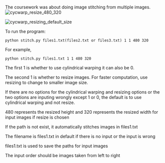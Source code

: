 The coursework was about doing image stitching from multiple images.
![cycwarp_resize_480_320](https://github.com/Victoria-Qiao/Computer-Vision-assignment/assets/135839176/23ab9479-402f-436d-8c33-84d443d4afaf)

![cycwarp_resizing_default_size](https://github.com/Victoria-Qiao/Computer-Vision-assignment/assets/135839176/57177443-7bf1-4557-89e3-bb3e820c675a)

To run the program: 

```
python stitch.py files1.txt(files2.txt or files3.txt) 1 1 480 320 
```

For example, 
```
python stitch.py files1.txt 1 1 480 320
```
The first 1 is whether to use cylindrical warping it can also be 0. 

The second 1 is whether to resize images. For faster computation, use resizing to change to smaller image size. 

If there are no options for the cylindrical warping and resizing options or the two options are inputing wrongly except 1 or 0, the default is to use cylindrical warping and not resize.

480 represents the resized height and 320 represents the resized width for input images if resize is chosen


If the path is not exist, it automatically stitches images in files1.txt

The filename is files1.txt in default if there is no input or the input is wrong

files1.txt is used to save the paths for input images

The input order should be images taken from left to right
